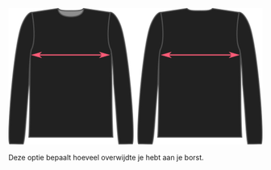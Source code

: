 
![De factor voor overwijdte borst bij Brian](./chestease.svg)

Deze optie bepaalt hoeveel overwijdte je hebt aan je borst.